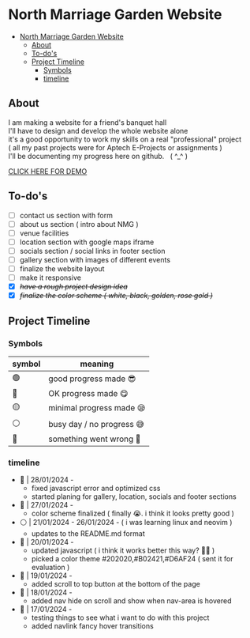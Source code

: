 # North Marriage Garden Website

- [North Marriage Garden Website](#north-marriage-garden-website)
  - [About](#about)
  - [To-do's](#to-dos)
  - [Project Timeline](#project-timeline)
    - [Symbols](#symbols)
    - [timeline](#timeline)

## About

I am making a website for a friend's banquet hall \
I'll have to design and develop the whole website alone \
it's a good opportunity to work my skills on a real "professional" project \
( all my past projects were for Aptech E-Projects or assignments ) \
I'll be documenting my progress here on github.&nbsp;&nbsp; ( ^\_^ )

[CLICK HERE FOR DEMO](https://mohsinkhanaptech.github.io/NorthMarriageGarden/)

## To-do's

- [ ] contact us section with form
- [ ] about us section ( intro about NMG )
- [ ] venue facilities
- [ ] location section with google maps iframe
- [ ] socials section / social links in footer section
- [ ] gallery section with images of different events
- [ ] finalize the website layout
- [ ] make it responsive
- [x] ~~_have a rough project design idea_~~
- [x] ~~_finalize the color scheme ( white, black, golden, rose gold )_~~

## Project Timeline

### Symbols

| symbol | meaning                   |
| ------ | ------------------------- |
| 🟢     | good progress made 😎     |
| 🔵     | OK progress made 😋       |
| 🟡     | minimal progress made 😪  |
| ⚪     | busy day / no progress 😅 |
| 🔴     | something went wrong 👻   |

### timeline

- 🔵 | 28/01/2024 -
  - fixed javascript error and optimized css
  - started planing for gallery, location, socials and footer sections
- 🔵 | 27/01/2024 -
  - color scheme finalized ( finally 😭. i think it looks pretty good )
- ⚪ | 21/01/2024 - 26/01/2024 - ( i was learning linux and neovim )
  - updates to the README.md format
- 🔵 | 20/01/2024 -
  - updated javascript ( i think it works better this way? 🤷‍♂️ )
  - picked a color theme #202020,#B02421,#D6AF24 ( sent it for evaluation )
- 🔵 | 19/01/2024 -
  - added scroll to top button at the bottom of the page
- 🔵 | 18/01/2024 -
  - added nav hide on scroll and show when nav-area is hovered
- 🔵 | 17/01/2024 -
  - testing things to see what i want to do with this project
  - added navlink fancy hover transitions
